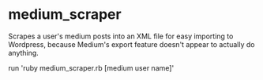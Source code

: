 # medium_scraper

Scrapes a user's medium posts into an XML file for easy importing to Wordpress, because Medium's export feature doesn't appear to actually do anything.

run 'ruby medium_scraper.rb [medium user name]'
